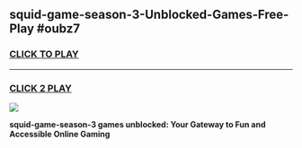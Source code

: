 
## squid-game-season-3-Unblocked-Games-Free-Play #oubz7
<h3>
<a href="https://us.freeplayer.one?title=squid-game-season-3&ref=9M">CLICK TO PLAY</a></h3>
<hr>

<h3>
<a href="https://us.freeplayer.one?title=squid-game-season-3&ref=9M">CLICK 2 PLAY</a>
  
</h3>

<a href="https://us.freeplayer.one?title=squid-game-season-3&ref=9M"><img src="https://clearcache.store/games.png"></a>


**squid-game-season-3 games unblocked: Your Gateway to Fun and Accessible Online Gaming**
